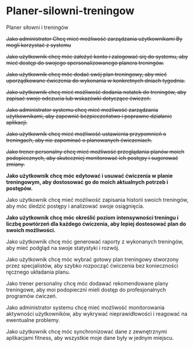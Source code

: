 # Planer-silowni-treningow

Planer siłowni i treningów

~~Jako administrator
Chcę mieć możliwość zarządzania użytkownikami
By mogli korzystać z systemu~~

~~Jako użytkownik
chcę móc założyć konto i zalogować się do systemu,
aby mieć dostęp do swojego spersonalizowanego planera treningów.~~

~~Jako użytkownik
chcę móc dodać swój plan treningowy,
aby mieć uporządkowane ćwiczenia do wykonania w konkretnych dniach tygodnia.~~

~~Jako użytkownik
chcę mieć możliwość dodania notatek do treningów,
aby zapisać swoje odczucia lub wskazówki dotyczące ćwiczeń.~~

~~Jako administrator systemu
chcę mieć możliwość zarządzania użytkownikami,
aby zapewnić bezpieczeństwo i poprawne działanie aplikacji.~~

~~Jako użytkownik
chcę mieć możliwość ustawienia przypomnień o treningach,
aby nie zapominać o planowanych ćwiczeniach.~~

~~Jako trener personalny
chcę mieć możliwość przeglądania planów moich podopiecznych,
aby skuteczniej monitorować ich postępy i sugerować zmiany.~~

**Jako użytkownik
chcę móc edytować i usuwać ćwiczenia w planie treningowym,
aby dostosować go do moich aktualnych potrzeb i postępów.**

Jako użytkownik
chcę mieć możliwość zapisania historii swoich treningów,
aby móc śledzić postępy i analizować swoje osiągnięcia.

**Jako użytkownik
chcę móc określić poziom intensywności treningu i liczbę powtórzeń dla każdego ćwiczenia,
aby lepiej dostosować plan do swoich możliwości.**

Jako użytkownik
chcę móc generować raporty z wykonanych treningów,
aby mieć podgląd na swoje statystyki i rozwój.

Jako użytkownik
chcę móc wybrać gotowy plan treningowy stworzony przez specjalistów,
aby szybko rozpocząć ćwiczenia bez konieczności ręcznego układania planu.

Jako trener personalny
chcę móc dodawać rekomendowane plany treningowe,
aby moi podopieczni mieli dostęp do profesjonalnych programów ćwiczeń.

Jako administrator systemu
chcę mieć możliwość monitorowania aktywności użytkowników,
aby wykrywać nieprawidłowości i reagować na ewentualne problemy.

Jako użytkownik
chcę móc synchronizować dane z zewnętrznymi aplikacjami fitness,
aby wszystkie moje dane były w jednym miejscu.
